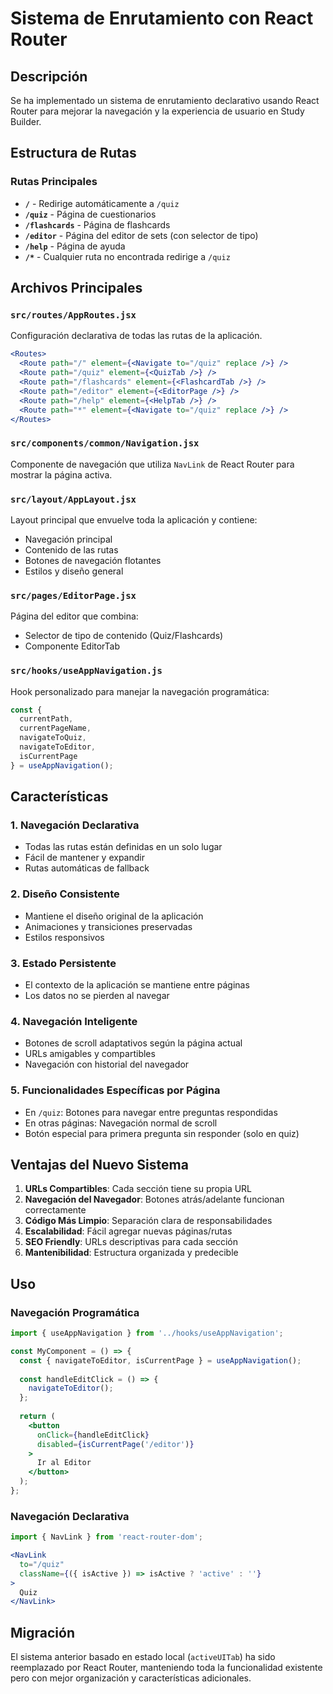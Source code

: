 # Sistema de Enrutamiento con React Router

## Descripción

Se ha implementado un sistema de enrutamiento declarativo usando React Router para mejorar la navegación y la experiencia de usuario en Study Builder.

## Estructura de Rutas

### Rutas Principales

- **`/`** - Redirige automáticamente a `/quiz`
- **`/quiz`** - Página de cuestionarios
- **`/flashcards`** - Página de flashcards
- **`/editor`** - Página del editor de sets (con selector de tipo)
- **`/help`** - Página de ayuda
- **`/*`** - Cualquier ruta no encontrada redirige a `/quiz`

## Archivos Principales

### `src/routes/AppRoutes.jsx`
Configuración declarativa de todas las rutas de la aplicación.

```jsx
<Routes>
  <Route path="/" element={<Navigate to="/quiz" replace />} />
  <Route path="/quiz" element={<QuizTab />} />
  <Route path="/flashcards" element={<FlashcardTab />} />
  <Route path="/editor" element={<EditorPage />} />
  <Route path="/help" element={<HelpTab />} />
  <Route path="*" element={<Navigate to="/quiz" replace />} />
</Routes>
```

### `src/components/common/Navigation.jsx`
Componente de navegación que utiliza `NavLink` de React Router para mostrar la página activa.

### `src/layout/AppLayout.jsx`
Layout principal que envuelve toda la aplicación y contiene:
- Navegación principal
- Contenido de las rutas
- Botones de navegación flotantes
- Estilos y diseño general

### `src/pages/EditorPage.jsx`
Página del editor que combina:
- Selector de tipo de contenido (Quiz/Flashcards)
- Componente EditorTab

### `src/hooks/useAppNavigation.js`
Hook personalizado para manejar la navegación programática:

```jsx
const { 
  currentPath, 
  currentPageName, 
  navigateToQuiz, 
  navigateToEditor,
  isCurrentPage 
} = useAppNavigation();
```

## Características

### 1. Navegación Declarativa
- Todas las rutas están definidas en un solo lugar
- Fácil de mantener y expandir
- Rutas automáticas de fallback

### 2. Diseño Consistente
- Mantiene el diseño original de la aplicación
- Animaciones y transiciones preservadas
- Estilos responsivos

### 3. Estado Persistente
- El contexto de la aplicación se mantiene entre páginas
- Los datos no se pierden al navegar

### 4. Navegación Inteligente
- Botones de scroll adaptativos según la página actual
- URLs amigables y compartibles
- Navegación con historial del navegador

### 5. Funcionalidades Específicas por Página
- En `/quiz`: Botones para navegar entre preguntas respondidas
- En otras páginas: Navegación normal de scroll
- Botón especial para primera pregunta sin responder (solo en quiz)

## Ventajas del Nuevo Sistema

1. **URLs Compartibles**: Cada sección tiene su propia URL
2. **Navegación del Navegador**: Botones atrás/adelante funcionan correctamente
3. **Código Más Limpio**: Separación clara de responsabilidades
4. **Escalabilidad**: Fácil agregar nuevas páginas/rutas
5. **SEO Friendly**: URLs descriptivas para cada sección
6. **Mantenibilidad**: Estructura organizada y predecible

## Uso

### Navegación Programática
```jsx
import { useAppNavigation } from '../hooks/useAppNavigation';

const MyComponent = () => {
  const { navigateToEditor, isCurrentPage } = useAppNavigation();
  
  const handleEditClick = () => {
    navigateToEditor();
  };
  
  return (
    <button 
      onClick={handleEditClick}
      disabled={isCurrentPage('/editor')}
    >
      Ir al Editor
    </button>
  );
};
```

### Navegación Declarativa
```jsx
import { NavLink } from 'react-router-dom';

<NavLink 
  to="/quiz" 
  className={({ isActive }) => isActive ? 'active' : ''}
>
  Quiz
</NavLink>
```

## Migración

El sistema anterior basado en estado local (`activeUITab`) ha sido reemplazado por React Router, manteniendo toda la funcionalidad existente pero con mejor organización y características adicionales.
